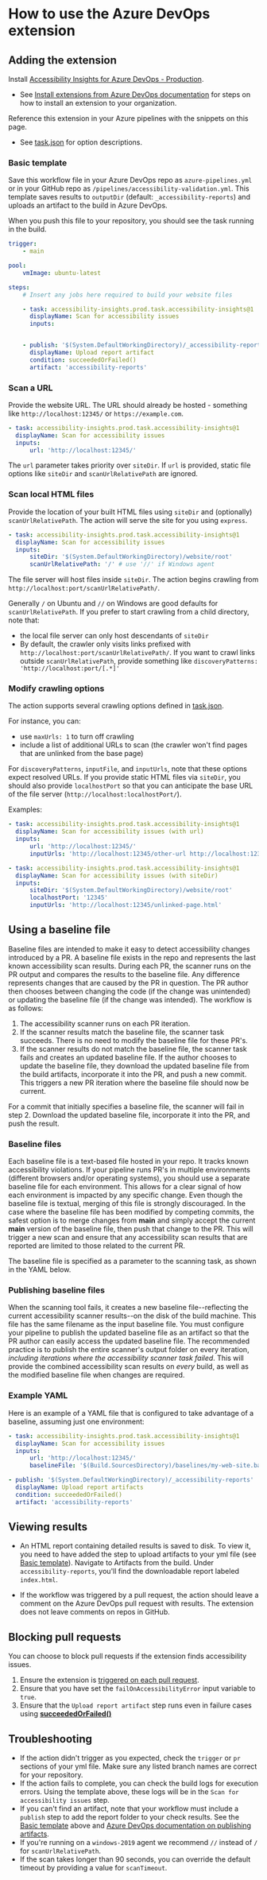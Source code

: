 <!--
Copyright (c) Microsoft Corporation. All rights reserved.
Licensed under the MIT License.
-->

# How to use the Azure DevOps extension

## Adding the extension

Install [Accessibility Insights for Azure DevOps - Production](https://marketplace.visualstudio.com/items?itemName=accessibility-insights.prod).

-   See [Install extensions from Azure DevOps documentation](https://docs.microsoft.com/en-us/azure/devops/marketplace/install-extension?view=azure-devops&tabs=browser) for steps on how to install an extension to your organization.

Reference this extension in your Azure pipelines with the snippets on this page.

-   See [task.json](https://github.com/microsoft/accessibility-insights-action/blob/main/packages/ado-extension/task.json) for option descriptions.

### Basic template

Save this workflow file in your Azure DevOps repo as `azure-pipelines.yml` or in your GitHub repo as `/pipelines/accessibility-validation.yml`. This template saves results to `outputDir` (default: `_accessibility-reports`) and uploads an artifact to the build in Azure DevOps.

When you push this file to your repository, you should see the task running in the build.

```yml
trigger:
    - main

pool:
    vmImage: ubuntu-latest

steps:
    # Insert any jobs here required to build your website files

    - task: accessibility-insights.prod.task.accessibility-insights@1
      displayName: Scan for accessibility issues
      inputs:


    - publish: '$(System.DefaultWorkingDirectory)/_accessibility-reports'
      displayName: Upload report artifact
      condition: succeededOrFailed()
      artifact: 'accessibility-reports'
```

### Scan a URL

Provide the website URL. The URL should already be hosted - something like `http://localhost:12345/` or `https://example.com`.

```yml
- task: accessibility-insights.prod.task.accessibility-insights@1
  displayName: Scan for accessibility issues
  inputs:
      url: 'http://localhost:12345/'
```

The `url` parameter takes priority over `siteDir`. If `url` is provided, static file options like `siteDir` and `scanUrlRelativePath` are ignored.

### Scan local HTML files

Provide the location of your built HTML files using `siteDir` and (optionally) `scanUrlRelativePath`. The action will serve the site for you using `express`.

```yml
- task: accessibility-insights.prod.task.accessibility-insights@1
  displayName: Scan for accessibility issues
  inputs:
      siteDir: '$(System.DefaultWorkingDirectory)/website/root'
      scanUrlRelativePath: '/' # use '//' if Windows agent
```

The file server will host files inside `siteDir`. The action begins crawling from `http://localhost:port/scanUrlRelativePath/`.

Generally `/` on Ubuntu and `//` on Windows are good defaults for `scanUrlRelativePath`. If you prefer to start crawling from a child directory, note that:

-   the local file server can only host descendants of `siteDir`
-   By default, the crawler only visits links prefixed with `http://localhost:port/scanUrlRelativePath/`. If you want to crawl links outside `scanUrlRelativePath`, provide something like `discoveryPatterns: 'http://localhost:port/[.*]'`

### Modify crawling options

The action supports several crawling options defined in [task.json](https://github.com/microsoft/accessibility-insights-action/blob/main/packages/ado-extension/task.json).

For instance, you can:

-   use `maxUrls: 1` to turn off crawling
-   include a list of additional URLs to scan (the crawler won't find pages that are unlinked from the base page)

For `discoveryPatterns`, `inputFile`, and `inputUrls`, note that these options expect resolved URLs. If you provide static HTML files via `siteDir`, you should also provide `localhostPort` so that you can anticipate the base URL of the file server (`http://localhost:localhostPort/`).

Examples:

```yml
- task: accessibility-insights.prod.task.accessibility-insights@1
  displayName: Scan for accessibility issues (with url)
  inputs:
      url: 'http://localhost:12345/'
      inputUrls: 'http://localhost:12345/other-url http://localhost:12345/other-url2'
```

```yml
- task: accessibility-insights.prod.task.accessibility-insights@1
  displayName: Scan for accessibility issues (with siteDir)
  inputs:
      siteDir: '$(System.DefaultWorkingDirectory)/website/root'
      localhostPort: '12345'
      inputUrls: 'http://localhost:12345/unlinked-page.html'
```

## Using a baseline file

Baseline files are intended to make it easy to detect accessibility changes introduced by a PR. A baseline file exists in the repo and represents the last known accessibility scan results. During each PR, the scanner runs on the PR output and compares the results to the baseline file. Any difference represents changes that are caused by the PR in question. The PR author then chooses between changing the code (if the change was unintended) or updating the baseline file (if the change was intended). The workflow is as follows:

1. The accessibility scanner runs on each PR iteration.
2. If the scanner results match the baseline file, the scanner task succeeds. There is no need to modify the baseline file for these PR's.
3. If the scanner results do not match the baseline file, the scanner task fails and creates an updated baseline file. If the author chooses to update the baseline file, they download the updated baseline file from the build artifacts, incorporate it into the PR, and push a new commit. This triggers a new PR iteration where the baseline file should now be current.

For a commit that initially specifies a baseline file, the scanner will fail in step 2. Download the updated baseline file, incorporate it into the PR, and push the result.

### Baseline files

Each baseline file is a text-based file hosted in your repo. It tracks known accessibility violations. If your pipeline runs PR's in multiple environments (different browsers and/or operating systems), you should use a separate baseline file for each environment. This allows for a clear signal of how each environment is impacted by any specific change. Even though the baseline file is textual, merging of this file is strongly discouraged. In the case where the baseline file has been modified by competing commits, the safest option is to merge changes from **main** and simply accept the current **main** version of the baseline file, then push that change to the PR. This will trigger a new scan and ensure that any accessibility scan results that are reported are limited to those related to the current PR.

The baseline file is specified as a parameter to the scanning task, as shown in the YAML below.

### Publishing baseline files

When the scanning tool fails, it creates a new baseline file--reflecting the current accessibility scanner results--on the disk of the build machine. This file has the same filename as the input baseline file. You must configure your pipeline to publish the updated baseline file as an artifact so that the PR author can easily access the updated baseline file. The recommended practice is to publish the entire scanner's output folder on every iteration, _including iterations where the accessibility scanner task failed_. This will provide the combined accessibility scan results on _every_ build, as well as the modified baseline file when changes are required.

### Example YAML

Here is an example of a YAML file that is configured to take advantage of a baseline, assuming just one environment:

```yml
- task: accessibility-insights.prod.task.accessibility-insights@1
  displayName: Scan for accessibility issues
  inputs:
      url: 'http://localhost:12345/'
      baselineFile: '$(Build.SourcesDirectory)/baselines/my-web-site.baseline'

- publish: '$(System.DefaultWorkingDirectory)/_accessibility-reports'
  displayName: Upload report artifacts
  condition: succeededOrFailed()
  artifact: 'accessibility-reports'
```

## Viewing results

-   An HTML report containing detailed results is saved to disk. To view it, you need to have added the step to upload artifacts to your yml file (see [Basic template](#basic-template)). Navigate to Artifacts from the build. Under `accessibility-reports`, you'll find the downloadable report labeled `index.html`.

-   If the workflow was triggered by a pull request, the action should leave a comment on the Azure DevOps pull request with results. The extension does not leave comments on repos in GitHub.

## Blocking pull requests

You can choose to block pull requests if the extension finds accessibility issues.

1. Ensure the extension is [triggered on each pull request](https://docs.microsoft.com/en-us/azure/devops/pipelines/customize-pipeline?view=azure-devops#customize-ci-triggers).
2. Ensure that you have set the `failOnAccessibilityError` input variable to `true`.
3. Ensure that the `Upload report artifact` step runs even in failure cases using [**succeededOrFailed()**](https://docs.microsoft.com/en-us/azure/devops/pipelines/process/conditions?view=azure-devops&tabs=yaml)

## Troubleshooting

-   If the action didn't trigger as you expected, check the `trigger` or `pr` sections of your yml file. Make sure any listed branch names are correct for your repository.
-   If the action fails to complete, you can check the build logs for execution errors. Using the template above, these logs will be in the `Scan for accessibility issues` step.
-   If you can't find an artifact, note that your workflow must include a `publish` step to add the report folder to your check results. See the [Basic template](#basic-template) above and [Azure DevOps documentation on publishing artifacts](https://docs.microsoft.com/en-us/azure/devops/pipelines/artifacts/pipeline-artifacts?view=azure-devops&tabs=yaml#publish-artifacts).
-   If you're running on a `windows-2019` agent we recommend `//` instead of `/` for `scanUrlRelativePath`.
-   If the scan takes longer than 90 seconds, you can override the default timeout by providing a value for `scanTimeout`.
